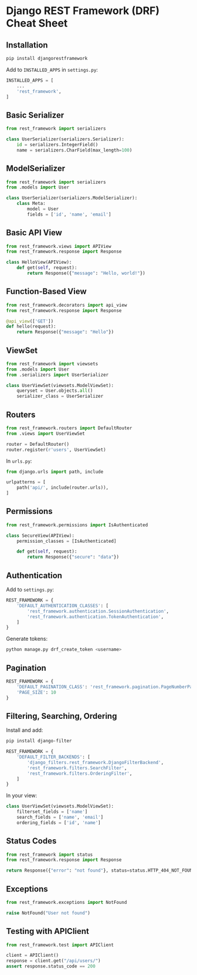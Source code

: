 # Django REST Framework (DRF) Cheat Sheet

## Installation

```bash
pip install djangorestframework
```

Add to `INSTALLED_APPS` in `settings.py`:

```python
INSTALLED_APPS = [
    ...
    'rest_framework',
]
```

## Basic Serializer

```python
from rest_framework import serializers

class UserSerializer(serializers.Serializer):
    id = serializers.IntegerField()
    name = serializers.CharField(max_length=100)
```

## ModelSerializer

```python
from rest_framework import serializers
from .models import User

class UserSerializer(serializers.ModelSerializer):
    class Meta:
        model = User
        fields = ['id', 'name', 'email']
```

## Basic API View

```python
from rest_framework.views import APIView
from rest_framework.response import Response

class HelloView(APIView):
    def get(self, request):
        return Response({"message": "Hello, world!"})
```

## Function-Based View

```python
from rest_framework.decorators import api_view
from rest_framework.response import Response

@api_view(['GET'])
def hello(request):
    return Response({"message": "Hello"})
```

## ViewSet

```python
from rest_framework import viewsets
from .models import User
from .serializers import UserSerializer

class UserViewSet(viewsets.ModelViewSet):
    queryset = User.objects.all()
    serializer_class = UserSerializer
```

## Routers

```python
from rest_framework.routers import DefaultRouter
from .views import UserViewSet

router = DefaultRouter()
router.register(r'users', UserViewSet)
```

In `urls.py`:

```python
from django.urls import path, include

urlpatterns = [
    path('api/', include(router.urls)),
]
```

## Permissions

```python
from rest_framework.permissions import IsAuthenticated

class SecureView(APIView):
    permission_classes = [IsAuthenticated]

    def get(self, request):
        return Response({"secure": "data"})
```

## Authentication

Add to `settings.py`:

```python
REST_FRAMEWORK = {
    'DEFAULT_AUTHENTICATION_CLASSES': [
        'rest_framework.authentication.SessionAuthentication',
        'rest_framework.authentication.TokenAuthentication',
    ]
}
```

Generate tokens:

```bash
python manage.py drf_create_token <username>
```

## Pagination

```python
REST_FRAMEWORK = {
    'DEFAULT_PAGINATION_CLASS': 'rest_framework.pagination.PageNumberPagination',
    'PAGE_SIZE': 10
}
```

## Filtering, Searching, Ordering

Install and add:

```bash
pip install django-filter
```

```python
REST_FRAMEWORK = {
    'DEFAULT_FILTER_BACKENDS': [
        'django_filters.rest_framework.DjangoFilterBackend',
        'rest_framework.filters.SearchFilter',
        'rest_framework.filters.OrderingFilter',
    ]
}
```

In your view:

```python
class UserViewSet(viewsets.ModelViewSet):
    filterset_fields = ['name']
    search_fields = ['name', 'email']
    ordering_fields = ['id', 'name']
```

## Status Codes

```python
from rest_framework import status
from rest_framework.response import Response

return Response({"error": "not found"}, status=status.HTTP_404_NOT_FOUND)
```

## Exceptions

```python
from rest_framework.exceptions import NotFound

raise NotFound("User not found")
```

## Testing with APIClient

```python
from rest_framework.test import APIClient

client = APIClient()
response = client.get("/api/users/")
assert response.status_code == 200
```
